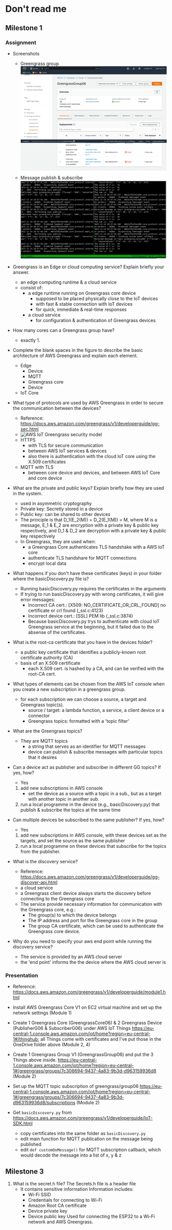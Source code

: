# Don't read me

## Milestone 1

### Assignment

* Screenshots
  * Greengrass group  
    ![GG group](doc/1_GGgroup.png)
  * Message publish & subscribe  
    ![message publish & subscribe](doc/1_pub_sub.png)

* Greengrass is an Edge or cloud computing service? Explain briefly your answer.
  * an edge computing runtime & a cloud service
  * consist of:
    * a edge runtime running on Greengrass core device
      * supposed to be placed physically close to the IoT devices
      * with fast & stable connection with IoT devices
      * for quick, immediate & real-time responses
    * a cloud service
      * for configuration & authentication of Greengrass devices

* How many cores can a Greengrass group have?
  * exactly 1.

* Complete the blank spaces in the figure to describe the basic architecture of AWS Greengrass and explain each element.
  * Edge
    * Device
    * MQTT
    * Greengrass core
    * Device
  * IoT Core

* What type of protocols are used by AWS Greengrass in order to secure the communication between the devices?
  * Reference: <https://docs.aws.amazon.com/greengrass/v1/developerguide/gg-sec.html>
  * ![AWS IoT Greengrass security model](https://docs.aws.amazon.com/images/greengrass/v1/developerguide/images/gg-security.png)
  * HTTPS
    * with TLS for secure communication
    * between AWS IoT services & devices
    * also there is authentication with the cloud IoT core using the X.509 certificates
  * MQTT with TLS
    * between core device and devices, and between AWS IoT Core and core device

* What are the private and public keys? Explain briefly how they are used in the system.
  * used in asymmetric cryptography
  * Private key: Secretly stored in a device
  * Public key: can be shared to other devices
  * The principle is that D_1(E_2(M)) = D_2(E_1(M)) = M, where M is a message, E_1 & E_2 are encryption with a private key & public key respectively, and D_1 & D_2 are decryption with a private key & public key respectively
  * In Greengrass, they are used when:
    * a Greengrass Core authenticates TLS handshake with a AWS IoT core
    * authenticate TLS handshare for MQTT connections
    * encrypt local data

* What happens if you don't have these certificates (keys) in your folder where the basicDiscovery.py file is?
  * Running basicDiscovery.py requires the certificates in the arguments
  * If trying to run basicDiscovery.py with wrong certificates, it will give error messages:
    * Incorrect CA cert.: [X509: NO_CERTIFICATE_OR_CRL_FOUND] no certificate or crl found (_ssl.c:4123)
    * Incorrect device cert.: [SSL] PEM lib (_ssl.c:3874)
    * Because basicDiscovery.py trys to authenticate with cloud IoT Greengrass service at the beginning, but it failed due to the absense of the certificates.

* What is the root-ca certificate that you have in the devices folder?
  * a public key certificate that identifies a publicly-known root certificate authority (CA)
  * basis of an X.509 certificate
    * each X.509 cert. is hashed by a CA, and can be verified with the root-CA cert.

* What types of elements can be chosen from the AWS IoT console when you create a new subscription in a greengrass group.
  * for each subscription we can choose a source, a target and Greengrass topic(s).
    * source / target: a lambda function, a service, a client device or a connector
    * Greengrass topics: formatted with a 'topic filter'

* What are the Greengrass topics?
  * They are MQTT topics
    * a string that serves as an identifier for MQTT messages
    * device can publish & subscribe messages with particular topics that it desires

* Can a device act as publisher and subscriber in different GG topics? If yes, how?
  * Yes
  1. add new subscriptions in AWS console
     * set the device as a source with a topic in a sub., but as a target with another topic in another sub.
  2. run a local programme in the device (e.g., basicDiscovery.py) that publish & subscribe the topics at the same time

* Can multiple devices be subscribed to the same publisher? If yes, how?
  * Yes
  1. add new subscriptions in AWS console, with these devices set as the targets, and set the source as the same publisher
  2. run a local programme on these devices that subscribe for the topics from the publisher.

* What is the discovery service?
  * Reference: <https://docs.aws.amazon.com/greengrass/v1/developerguide/gg-discover-api.html>
  * a cloud service
  * a Greengrass client device always starts the discovery before connecting to the Greengrass core
  * The service provide necessary information for communication with the Greengrass core, e.g.:
    * The group(s) to which the device belongs
    * The IP address and port for the Greengrass core in the group
    * The group CA certificate, which can be used to authenticate the Greengrass core device.

* Why do you need to specify your aws end point while running the discovery service?
  * The service is provided by an AWS cloud server
  * the 'end point' informs the the device where the AWS cloud server is

### Presentation

* Reference: <https://docs.aws.amazon.com/greengrass/v1/developerguide/module1.html>

* Install AWS Greengrass Core V1 on EC2 virtual machine and set up the network settings (Module 1)

* Create 1 Greengrass Core (GreengrassCore06) & 2 Greengrass Device (PublisherG06 & SubscriberG06) under AWS IoT Things <https://eu-central-1.console.aws.amazon.com/iot/home?region=eu-central-1#/thinghub>; all Things come with certificates and I've put those in the OneDrive folder above (Module 2, 4)

* Create 1 Greengrass Group V1 (GreengrassGroup06) and put the 3 Things above inside. <https://eu-central-1.console.aws.amazon.com/iot/home?region=eu-central-1#/greengrass/groups/7c306694-9437-4a83-9b3d-d963159936d8> (Module 2)

* Set up the MQTT topic subscription of greengrass/group06 <https://eu-central-1.console.aws.amazon.com/iot/home?region=eu-central-1#/greengrass/groups/7c306694-9437-4a83-9b3d-d963159936d8/subscriptions> (Module 2)

* Get `basicDiscovery.py` from <https://docs.aws.amazon.com/greengrass/v1/developerguide/IoT-SDK.html>
  * copy certificates into the same folder as `basicDiscovery.py`
  * edit main function for MQTT publication on the message being published
  * edit `def customOnMessage()` for MQTT subscription callback, which would decode the message into a list of x, y & z
  
## Milestone 3
1. What is the secret.h file?
The Secrets.h file is a header file
   * It contains sensitive information
    Information includes:
        * Wi-Fi SSID
        * Credentials for connecting to Wi-Fi
        * Amazon Root CA certificate
        * Device private key
        * Device public key
    Used for connecting the ESP32 to a Wi-Fi network and AWS Greengrass.
